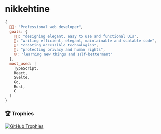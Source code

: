 # nikkehtine

```javascript
{
  👨‍💻: "Professional web developer",
  goals: {
    👨‍🎨: "designing elegant, easy to use and functional UIs",
    🏢: "writing efficient, elegant, maintainable and scalable code",
    🤝: "creating accessible technologies",
    🔐: "protecting privacy and human rights",
    🌐: "learning new things and self-betterment"
  },
  most_used: [
    TypeScript,
    React,
    Svelte,
    Go,
    Rust,
    C
  ]
}
```

### :trophy: Trophies

<!-- <a href="https://github.com/anuraghazra/github-readme-stats">
  <picture>
    <source media="(prefers-color-scheme: dark)" srcset="https://github-readme-stats.vercel.app/api/top-langs/?username=nikkehtine&theme=github_dark_dimmed&layout=compact" />
    <source media="(prefers-color-scheme: light)" srcset="https://github-readme-stats.vercel.app/api/top-langs/?username=nikkehtine&theme=default&layout=compact" />
    <img alt="Most used languages" src="https://github-readme-stats.vercel.app/api/top-langs/?username=nikkehtine&layout=compact" />
  </picture>
</a> -->

<a href="https://github.com/ryo-ma/github-profile-trophy">
  <picture>
    <source media="(prefers-color-scheme: dark)" srcset="https://github-profile-trophy.vercel.app/?username=nikkehtine&theme=dark_dimmed&margin-w=4&margin-h=4&no-frame=true" />
    <img alt="GitHub Trophies" src="https://github-profile-trophy.vercel.app/?username=nikkehtine&margin-w=4&margin-h=4&no-frame=true" />
  </picture>
</a>
